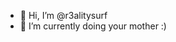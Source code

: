 - 👋 Hi, I’m @r3alitysurf
- 🌱 I’m currently doing your mother :)

<!---
r3alitysurf/r3alitysurf is a ✨ special ✨ repository because its `README.md` (this file) appears on your GitHub profile.
You can click the Preview link to take a look at your changes.
--->
